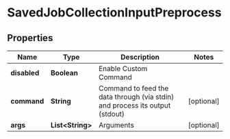 # SavedJobCollectionInputPreprocess

## Properties
Name | Type | Description | Notes
------------ | ------------- | ------------- | -------------
**disabled** | **Boolean** | Enable Custom Command | 
**command** | **String** | Command to feed the data through (via stdin) and process its output (stdout) |  [optional]
**args** | **List&lt;String&gt;** | Arguments |  [optional]
